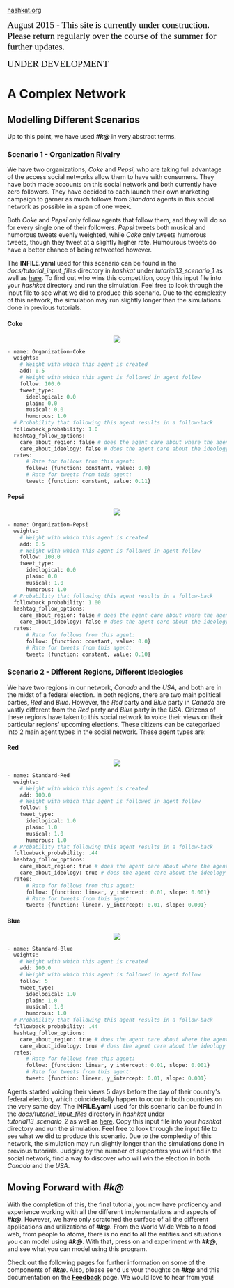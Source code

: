 [hashkat.org](http://hashkat.org)

<span style="color:black; font-family:Georgia; font-size:1.5em;">August 2015 - This site is currently under construction. Please return regularly over the course of the summer for further updates. </span>

<span style="color:black; font-family:Georgia; font-size:1.5em;">UNDER DEVELOPMENT</span>

# A Complex Network

## Modelling Different Scenarios

Up to this point, we have used ***#k@*** in very abstract terms. 

### Scenario 1 - Organization Rivalry

We have two organizations, *Coke* and *Pepsi*, who are taking full advantage of the access social networks allow them to have with consumers. They have both made accounts on this social network and both currently have zero followers. They have decided to each launch their own marketing campaign to garner as much follows from *Standard* agents in this social network as possible in a span of one week.

Both *Coke* and *Pepsi* only follow agents that follow them, and they will do so for every single one of their followers. *Pepsi* tweets both musical and humorous tweets evenly weighted, while *Coke* only tweets humorous tweets, though they tweet at a slightly higher rate. Humourous tweets do have a better chance of being retweeted however.

The **INFILE.yaml** used for this scenario can be found in the *docs/tutorial_input_files* directory in *hashkat* under *tutorial13_scenario_1* as well as [here](https://github.com/hashkat/hashkat/blob/master/docs/tutorial_input_files/tutorial13_scenario_1/INFILE.yaml). To find out who wins this competition, copy this input file into your *hashkat* directory and run the simulation. Feel free to look through the input file to see what we did to produce this scenario. Due to the complexity of this network, the simulation may run slightly longer than the simulations done in previous tutorials.

#### Coke

<p align='center'>
<img src='../img/trading_cards/organization_coke_card.jpg'>
</p>

```python
- name: Organization-Coke
  weights:
    # Weight with which this agent is created
    add: 0.5
    # Weight with which this agent is followed in agent follow
    follow: 100.0
    tweet_type:
      ideological: 0.0
      plain: 0.0
      musical: 0.0
      humorous: 1.0
  # Probability that following this agent results in a follow-back
  followback_probability: 1.0
  hashtag_follow_options:
    care_about_region: false # does the agent care about where the agent they will follow is from?
    care_about_ideology: false # does the agent care about the ideology of the agent they will follow?
  rates:
      # Rate for follows from this agent:
      follow: {function: constant, value: 0.0}
      # Rate for tweets from this agent:
      tweet: {function: constant, value: 0.11}
```

#### Pepsi

<p align='center'>
<img src='../img/trading_cards/organization_pepsi_card.jpg'>
</p>

```python
- name: Organization-Pepsi
  weights:
    # Weight with which this agent is created
    add: 0.5
    # Weight with which this agent is followed in agent follow
    follow: 100.0
    tweet_type:
      ideological: 0.0
      plain: 0.0
      musical: 1.0
      humorous: 1.0
  # Probability that following this agent results in a follow-back
  followback_probability: 1.00
  hashtag_follow_options:
    care_about_region: false # does the agent care about where the agent they will follow is from?
    care_about_ideology: false # does the agent care about the ideology of the agent they will follow?
  rates:
      # Rate for follows from this agent:
      follow: {function: constant, value: 0.0}
      # Rate for tweets from this agent:
      tweet: {function: constant, value: 0.10}
```

### Scenario 2 - Different Regions, Different Ideologies

We have two regions in our network, *Canada* and the *USA*, and both are in the midst of a federal election. In both regions, there are two main political parties, *Red* and *Blue*. However, the *Red* party and *Blue* party in *Canada* are vastly different from the *Red* party and *Blue* party in the *USA*. Citizens of these regions have taken to this social network to voice their views on their particular regions' upcoming elections. These citizens can be categorized into 2 main agent types in the social network. These agent types are:

#### Red

<p align='center'>
<img src='../img/trading_cards/standard_red_card.jpg'>
</p>

```python
- name: Standard-Red
  weights:
    # Weight with which this agent is created
    add: 100.0
    # Weight with which this agent is followed in agent follow
    follow: 5
    tweet_type:
      ideological: 1.0
      plain: 1.0
      musical: 1.0
      humorous: 1.0
  # Probability that following this agent results in a follow-back
  followback_probability: .44
  hashtag_follow_options:
    care_about_region: true # does the agent care about where the agent they will follow is from?
    care_about_ideology: true # does the agent care about the ideology of the agent they will follow?
  rates: 
      # Rate for follows from this agent:
      follow: {function: linear, y_intercept: 0.01, slope: 0.001}
      # Rate for tweets from this agent:
      tweet: {function: linear, y_intercept: 0.01, slope: 0.001}
```

#### Blue

<p align='center'>
<img src='../img/trading_cards/standard_blue_card.jpg'>
</p>

```python
- name: Standard-Blue
  weights:
    # Weight with which this agent is created
    add: 100.0
    # Weight with which this agent is followed in agent follow
    follow: 5
    tweet_type:
      ideological: 1.0
      plain: 1.0
      musical: 1.0
      humorous: 1.0
  # Probability that following this agent results in a follow-back
  followback_probability: .44
  hashtag_follow_options:
    care_about_region: true # does the agent care about where the agent they will follow is from?
    care_about_ideology: true # does the agent care about the ideology of the agent they will follow?
  rates:
      # Rate for follows from this agent:
      follow: {function: linear, y_intercept: 0.01, slope: 0.001}
      # Rate for tweets from this agent:
      tweet: {function: linear, y_intercept: 0.01, slope: 0.001}
```

Agents started voicing their views 5 days before the day of their country's federal election, which coincidentally happen to occur in both countries on the very same day. The **INFILE.yaml** used for this scenario can be found in the *docs/tutorial_input_files* directory in *hashkat* under *tutorial13_scenario_2* as well as [here](https://github.com/hashkat/hashkat/blob/master/docs/tutorial_input_files/tutorial13_scenario_2/INFILE.yaml). Copy this input file into your *hashkat* directory and run the simulation. Feel free to look through the input file to see what we did to produce this scenario. Due to the complexity of this network, the simulation may run slightly longer than the simulations done in previous tutorials. Judging by the number of supporters you will find in the social network, find a way to discover who will win the election in both *Canada* and the *USA*.

## Moving Forward with ***#k@***

With the completion of this, the final tutorial, you now have proficency and experience working with all the different implementations and aspects of ***#k@***. However, we have only scratched the surface of all the different applications and utilizations of ***#k@***. From the World Wide Web to a food web, from people to atoms, there is no end to all the entities and situations you can model using ***#k@***. With that, press on and experiment with ***#k@***, and see what you can model using this program.

Check out the following pages for further information on some of the components of ***#k@***. Also, please send us your thoughts on ***#k@*** and this documentation on the [**Feedback**](http://docs.hashkat.org/en/latest/feedback/) page. We would love to hear from you!
